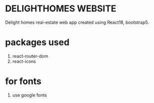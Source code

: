 # DELIGHTHOMES WEBSITE

Delight homes real-estate web app created using React18, bootstrap5.

# packages used

1. react-router-dom
2. react-icons

# for fonts

1. use google fonts
